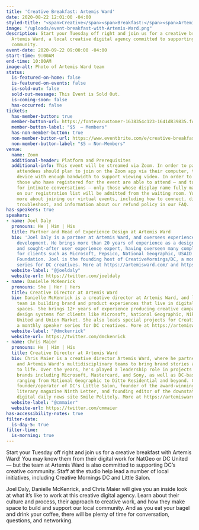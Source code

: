 ```yaml
---
title: 'Creative Breakfast: Artemis Ward'
date: 2020-08-22 12:01:00 -04:00
styled-title: "<span>Creative</span><span>Breakfast:</span><span>Artemis</span><span>Ward</span>"
image: "/uploads/event-breakfast-with-Artemis-Ward.png"
description: Start your Tuesday off right and join us for a creative breakfast with
  Artemis Ward, a local creative digital agency committed to supporting DC’s creative
  community.
event-date: 2020-09-22 09:00:00 -04:00
start-time: 9:00AM
end-time: 10:00AM
image-alt: Photo of Artemis Ward team
status:
  is-featured-on-home: false
  is-featured-on-events: false
  is-sold-out: false
  sold-out-message: This Event is Sold Out.
  is-coming-soon: false
  has-occurred: false
tickets:
  has-member-button: true
  member-button-url: https://fontevacustomer-1638354c123-1641d839835.force.com/services/oauth2/authorize?client_id=3MVG9nthuDc9owbcOq7_07W.HriOQQPWTbMkrpOla.ajDQlTHf4_uby_mhwylcX.mJBU2O2SppTiZMS0J_HJd&response_type=code&redirect_uri=https://ikit.aiga.org/ikit_national_util/ikit-national-util-sso-redirect/&state=https%3A%2F%2Fdc.aiga.org%2F%3Fpost_type%3Dikit_event%26p%3D417023%26redirect_source%3Deventbrite_register
  member-button-label: "$5  — Members"
  has-non-member-button: true
  non-member-button-url: https://www.eventbrite.com/e/creative-breakfast-artemis-ward-tickets-117844966467
  non-member-button-label: "$5 — Non-Members"
venue:
  name: Zoom
  additional-header: Platform and Prerequisites
  additional-info: This event will be streamed via Zoom. In order to participate fully,
    attendees should plan to join on the Zoom app via their computer, tablet, or mobile
    device with enough bandwidth to support viewing video. In order to ensure only
    those who have registered for the event are able to attend — and to create space
    for intimate conversations — only those whose display name fully matches the name
    on our registration list will be admitted from the waiting room. You can find
    more about joining our virtual events, including how to connect, directions to
    troubleshoot, and information about our refund policy in our FAQ.
has-speakers: true
speakers:
- name: Joel Daly
  pronouns: He | Him | His
  title: Partner and Head of Experience Design at Artemis Ward
  bio: 'Joel Daly is a partner at Artemis Ward, and oversees experience design and
    development. He brings more than 20 years of experience as a designer, strategist,
    and sought-after user experience expert, having overseen many complex projects
    for clients such as Microsoft, Pepsico, National Geographic, USAID and MasterCard
    Foundation. Joel is the founding host of CreativeMornings/DC, a monthly speaker
    series for DC creatives. More at https://artemisward.com/ and https://twitter.com/WashingtonDC_CM. '
  website-label: "@joeldaly"
  website-url: https://twitter.com/joeldaly
- name: Danielle McKenrick
  pronouns: She | Her | Hers
  title: Creative Director at Artemis Ward
  bio: Danielle McKenrick is a creative director at Artemis Ward, and leads the design
    team in building brand and product experiences that live in digital and physical
    spaces. She brings 12+ years of experience producing creative campaigns and insights-driven
    design systems for clients like Microsoft, National Geographic, Nike, MPA, D.C.
    United and Union Market. She also leads special projects for CreativeMornings/DC,
    a monthly speaker series for DC creatives. More at https://artemisward.com/
  website-label: "@dmckenrick"
  website-url: https://twitter.com/dmckenrick
- name: Chris Maier
  pronouns: He | Him | His
  title: Creative Director at Artemis Ward
  bio: Chris Maier is a creative director Artemis Ward, where he partners with clients
    and Artemis Ward's multidisciplinary teams to bring brand stories and experiences
    to life. Over the years, he's played a leadership role in projects for global
    brands including Microsoft, Mastercard, and Sony, as well as DC-based companies
    ranging from National Geographic to Ditto Residential and beyond. Chris is the
    founder/operator of DC's Little Salon, founder of the award-winning international
    literary magazine Ninth Letter, and founding editor of the downstate Illinois
    digital daily news site Smile Politely. More at https://artemisward.com/ and https://twitter.com/LittleSalonDC
  website-label: "@cmmaier"
  website-url: https://twitter.com/cmmaier
has-accessibility-notes: true
filter-date:
  is-day-5: true
filter-time:
  is-morning: true
---
```


Start your Tuesday off right and join us for a creative breakfast with Artemis Ward! You may know them from their digital work for NatGeo or DC United — but the team at Artemis Ward is also committed to supporting DC’s creative community. Staff at the studio help lead a number of local initiatives, including Creative Mornings DC and Little Salon.

Joel Daly, Danielle McKenrick, and Chris Maier will give you an inside look at what it’s like to work at this creative digital agency. Learn about their culture and process, their approach to creative work, and how they make space to build and support our local community. And as you eat your bagel and drink your coffee, there will be plenty of time for conversation, questions, and networking.
